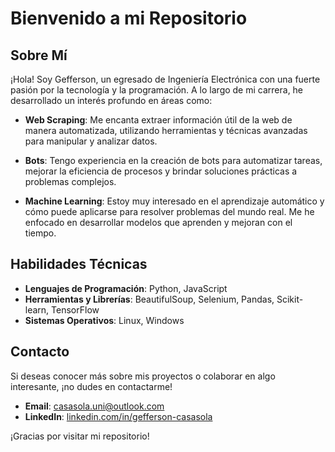 # Bienvenido a mi Repositorio

## Sobre Mí

¡Hola! Soy Gefferson, un egresado de Ingeniería Electrónica con una fuerte pasión por la tecnología y la programación. A lo largo de mi carrera, he desarrollado un interés profundo en áreas como:

- **Web Scraping**: Me encanta extraer información útil de la web de manera automatizada, utilizando herramientas y técnicas avanzadas para manipular y analizar datos.
  
- **Bots**: Tengo experiencia en la creación de bots para automatizar tareas, mejorar la eficiencia de procesos y brindar soluciones prácticas a problemas complejos.
  
- **Machine Learning**: Estoy muy interesado en el aprendizaje automático y cómo puede aplicarse para resolver problemas del mundo real. Me he enfocado en desarrollar modelos que aprenden y mejoran con el tiempo.

## Habilidades Técnicas

- **Lenguajes de Programación**: Python, JavaScript
- **Herramientas y Librerías**: BeautifulSoup, Selenium, Pandas, Scikit-learn, TensorFlow
- **Sistemas Operativos**: Linux, Windows

## Contacto

Si deseas conocer más sobre mis proyectos o colaborar en algo interesante, ¡no dudes en contactarme!

- **Email**: [casasola.uni@outlook.com](mailto:casasola.uni@outlook.com)
- **LinkedIn**: [linkedin.com/in/gefferson-casasola](https://linkedin.com/in/gefferson-casasola)

¡Gracias por visitar mi repositorio!
